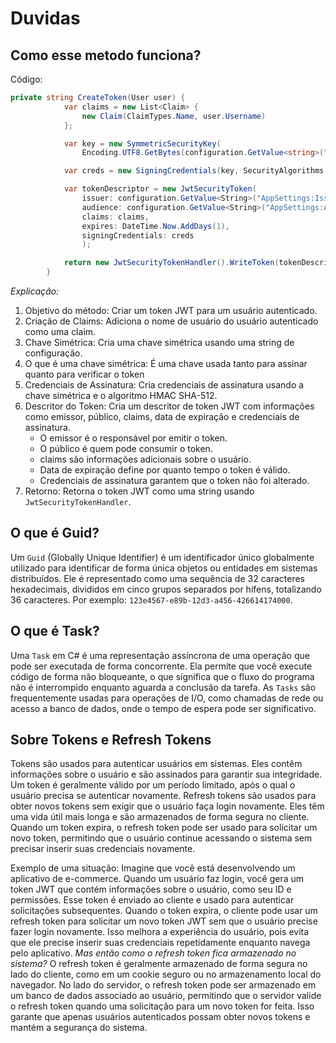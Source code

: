 ﻿# Duvidas
 ## Como esse metodo funciona?

Código:
```csharp
private string CreateToken(User user) {
            var claims = new List<Claim> {
                new Claim(ClaimTypes.Name, user.Username)
            };

            var key = new SymmetricSecurityKey(
                Encoding.UTF8.GetBytes(configuration.GetValue<string>("AppSettings:Token")!));

            var creds = new SigningCredentials(key, SecurityAlgorithms.HmacSha512);

            var tokenDescriptor = new JwtSecurityToken(
                issuer: configuration.GetValue<String>("AppSettings:Issuer"),
                audience: configuration.GetValue<String>("AppSettings:Audience"),
                claims: claims,
                expires: DateTime.Now.AddDays(1),
                signingCredentials: creds
                );

            return new JwtSecurityTokenHandler().WriteToken(tokenDescriptor);
        }
```
*Explicação:*
1. Objetivo do método: Criar um token JWT para um usuário autenticado.
2. Criação de Claims: Adiciona o nome de usuário do usuário autenticado como uma claim.
3. Chave Simétrica: Cria uma chave simétrica usando uma string de configuração.
4. O que é uma chave simétrica: É uma chave usada tanto para assinar quanto para verificar o token
5. Credenciais de Assinatura: Cria credenciais de assinatura usando a chave simétrica e o algoritmo HMAC SHA-512.
6. Descritor do Token: Cria um descritor de token JWT com informações como emissor, público, claims, data de expiração e credenciais de assinatura.
    - O emissor é o responsável por emitir o token.
    - O público é quem pode consumir o token.
    - claims são informações adicionais sobre o usuário.
    - Data de expiração define por quanto tempo o token é válido.
    - Credenciais de assinatura garantem que o token não foi alterado.
7. Retorno: Retorna o token JWT como uma string usando `JwtSecurityTokenHandler`.

## O que é Guid?
Um `Guid` (Globally Unique Identifier) é um identificador único globalmente utilizado para identificar de forma única objetos ou entidades em sistemas distribuídos. Ele é representado como uma sequência de 32 caracteres hexadecimais, divididos em cinco grupos separados por hífens, totalizando 36 caracteres. Por exemplo: `123e4567-e89b-12d3-a456-426614174000`.

## O que é Task?
Uma `Task` em C# é uma representação assíncrona de uma operação que pode ser executada de forma concorrente. Ela permite que você execute código de forma não bloqueante, o que significa que o fluxo do programa não é interrompido enquanto aguarda a conclusão da tarefa. As `Tasks` são frequentemente usadas para operações de I/O, como chamadas de rede ou acesso a banco de dados, onde o tempo de espera pode ser significativo.

## Sobre Tokens e Refresh Tokens
Tokens são usados para autenticar usuários em sistemas. Eles contêm informações sobre o usuário e são assinados para garantir sua integridade. Um token é geralmente válido por um período limitado, após o qual o usuário precisa se autenticar novamente.
Refresh tokens são usados para obter novos tokens sem exigir que o usuário faça login novamente. Eles têm uma vida útil mais longa e são armazenados de forma segura no cliente. Quando um token expira, o refresh token pode ser usado para solicitar um novo token, permitindo que o usuário continue acessando o sistema sem precisar inserir suas credenciais novamente.

Exemplo de uma situação:
Imagine que você está desenvolvendo um aplicativo de e-commerce. Quando um usuário faz login, você gera um token JWT que contém informações sobre o usuário, como seu ID e permissões. Esse token é enviado ao cliente e usado para autenticar solicitações subsequentes.
Quando o token expira, o cliente pode usar um refresh token para solicitar um novo token JWT sem que o usuário precise fazer login novamente. Isso melhora a experiência do usuário, pois evita que ele precise inserir suas credenciais repetidamente enquanto navega pelo aplicativo.
*Mas então como o refresh token fica armazenado no sistema?*
O refresh token é geralmente armazenado de forma segura no lado do cliente, como em um cookie seguro ou no armazenamento local do navegador. No lado do servidor, o refresh token pode ser armazenado em um banco de dados associado ao usuário, permitindo que o servidor valide o refresh token quando uma solicitação para um novo token for feita. Isso garante que apenas usuários autenticados possam obter novos tokens e mantém a segurança do sistema.